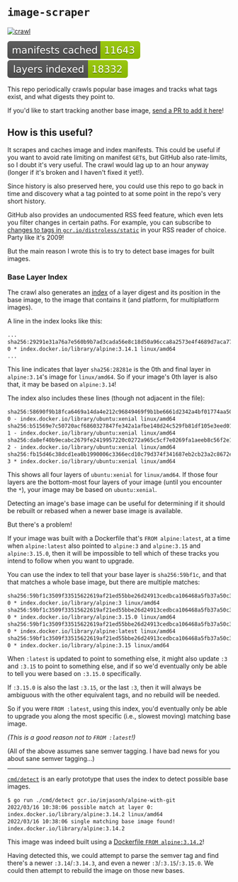 # `image-scraper`

[![crawl](https://github.com/imjasonh/image-scraper/actions/workflows/crawl.yaml/badge.svg)](https://github.com/imjasonh/image-scraper/actions/workflows/crawl.yaml)

![manifests cached](./manifests-cached.svg)
![layers indexed](./layers-indexed.svg)

This repo periodically crawls popular base images and tracks what tags exist, and what digests they point to.

If you'd like to start tracking another base image, [send a PR to add it here](https://github.com/imjasonh/image-scraper/edit/main/images.txt)!

## How is this useful?

It scrapes and caches image and index manifests. This could be useful if you want to avoid rate limiting on manifest `GET`s, but GitHub also rate-limits, so I doubt it's very useful. The crawl would lag up to an hour anyway (longer if it's broken and I haven't fixed it yet!).

Since history is also preserved here, you could use this repo to go back in time and discovery what a tag pointed to at some point in the repo's very short history.

GitHub also provides an undocumented RSS feed feature, which even lets you filter changes in certain paths.
For example, you can subscribe to [changes to tags in `gcr.io/distroless/static`](https://github.com/imjasonh/image-scraper/commits/main.atom?path=gcr.io/distroless/static) in your RSS reader of choice.
Party like it's 2009!

But the main reason I wrote this is to try to detect base images for built images.

### Base Layer Index

The crawl also generates an [index](./index.txt) of a layer digest and its position in the base image, to the image that contains it (and platform, for multiplatform images).

A line in the index looks like this:

```
...
sha256:29291e31a76a7e560b9b7ad3cada56e8c18d50a96cca8a2573e4f4689d7aca77 0 * index.docker.io/library/alpine:3.14.1 linux/amd64
...
```

This line indicates that layer `sha256:28281e` is the 0th and final layer in `alpine:3.14`'s image for `linux/amd64`.
So if your image's 0th layer is also that, it may be based on `alpine:3.14`!

The index also includes these lines (though not adjacent in the file):

```
sha256:58690f9b18fca6469a14da4e212c96849469f9b1be6661d2342a4bf01774aa50 0 - index.docker.io/library/ubuntu:xenial linux/amd64
sha256:b51569e7c50720acf6860327847fe342a1afbe148d24c529fb81df105e3eed01 1 - index.docker.io/library/ubuntu:xenial linux/amd64
sha256:da8ef40b9ecabc2679fe2419957220c0272a965c5cf7e0269fa1aeeb8c56f2e1 2 - index.docker.io/library/ubuntu:xenial linux/amd64
sha256:fb15d46c38dcd1ea0b1990006c3366ecd10c79d374f341687eb2cb23a2c8672e 3 * index.docker.io/library/ubuntu:xenial linux/amd64
```

This shows all four layers of `ubuntu:xenial` for `linux/amd64`.
If those four layers are the bottom-most four layers of your image (until you encounter the `*`), your image may be based on `ubuntu:xenial`.

Detecting an image's base image can be useful for determining if it should be rebuilt or rebased when a newer base image is available.

But there's a problem!

If your image was built with a Dockerfile that's `FROM alpine:latest`, at a time when `alpine:latest` also pointed to `alpine:3` and `alpine:3.15` and `alpine:3.15.0`, then it will be impossible to tell which of these tracks you intend to follow when you want to upgrade.

You can use the index to tell that your base layer is `sha256:59bf1c`, and that that matches a whole base image, but there are multiple matches:

```
sha256:59bf1c3509f33515622619af21ed55bbe26d24913cedbca106468a5fb37a50c3 0 * index.docker.io/library/alpine:3 linux/amd64
sha256:59bf1c3509f33515622619af21ed55bbe26d24913cedbca106468a5fb37a50c3 0 * index.docker.io/library/alpine:3.15.0 linux/amd64
sha256:59bf1c3509f33515622619af21ed55bbe26d24913cedbca106468a5fb37a50c3 0 * index.docker.io/library/alpine:latest linux/amd64
sha256:59bf1c3509f33515622619af21ed55bbe26d24913cedbca106468a5fb37a50c3 0 * index.docker.io/library/alpine:3.15 linux/amd64
```

When `:latest` is updated to point to something else, it might also update `:3` and `:3.15` to point to something else, and if so we'd eventually only be able to tell you were based on `:3.15.0` specifically.

If `:3.15.0` is also the last `:3.15`, or the last `:3`, then it will always be ambiguous with the other equivalent tags, and no rebuild will be needed.

So if you were `FROM :latest`, using this index, you'd eventually only be able to upgrade you along the most specific (i.e., slowest moving) matching base image.

_(This is a good reason not to `FROM :latest`!)_

(All of the above assumes sane semver tagging. I have bad news for you about sane semver tagging...)

---

[`cmd/detect`](./cmd/detect) is an early prototype that uses the index to detect possible base images.

```
$ go run ./cmd/detect gcr.io/imjasonh/alpine-with-git
2022/03/16 10:38:06 possible match at layer 0: index.docker.io/library/alpine:3.14.2 linux/amd64
2022/03/16 10:38:06 single matching base image found!
index.docker.io/library/alpine:3.14.2
```

This image was indeed built using a [Dockerfile `FROM alpine:3.14.2`](./Dockerfile)!

Having detected this, we could attempt to parse the semver tag and find there's a newer `:3.14`/`:3.14.3`, and even a newer `:3`/`:3.15`/`:3.15.0`.
We could then attempt to rebuild the image on those new bases.
